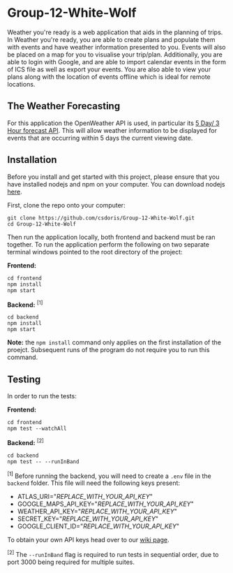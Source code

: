# Group-12-White-Wolf

Weather you're ready is a web application that aids in the planning of trips. In Weather you're ready, you are able to create plans and populate them with events and have weather information presented to you. Events will also be placed on a map for you to visualise your trip/plan. Additionally, you are able to login with Google, and are able to import calendar events in the form of ICS file as well as export your events. You are also able to view your plans along with the location of events offline which is ideal for remote locations.

## The Weather Forecasting
For this application the OpenWeather API is used, in particular its [5 Day/ 3 Hour forecast API](https://openweathermap.org/forecast5). This will allow weather information to be displayed for events that are occurring within 5 days the current viewing date.
## Installation

Before you install and get started with this project, please ensure that you have installed nodejs and npm on your computer. You can download nodejs [here](https://nodejs.org/en/download/). 

First, clone the repo onto your computer:

```
git clone https://github.com/csdoris/Group-12-White-Wolf.git
cd Group-12-White-Wolf
```

Then run the application locally, both frontend and backend must be ran together. To run the application perform the following on two separate terminal windows pointed to the root directory of the project:

**Frontend:**

```
cd frontend
npm install
npm start
```

**Backend:** <sup>[1]</sup>

```
cd backend
npm install
npm start
```

**Note:** the `npm install` command only applies on the first installation of the proejct. Subsequent runs of the program do not require you to run this command.

## Testing

In order to run the tests:

**Frontend:**

```
cd frontend
npm test --watchAll
```

**Backend:** <sup>[2]</sup>

```
cd backend
npm test -- --runInBand
```

<sup>[1]</sup> Before running the backend, you will need to create a `.env` file in the `backend` folder. This file will need the following keys present:

-   ATLAS_URI="_REPLACE_WITH_YOUR_API_KEY_"
-   GOOGLE_MAPS_API_KEY="_REPLACE_WITH_YOUR_API_KEY_"
-   WEATHER_API_KEY="_REPLACE_WITH_YOUR_API_KEY_"
-   SECRET_KEY="_REPLACE_WITH_YOUR_API_KEY_"
-   GOOGLE_CLIENT_ID="_REPLACE_WITH_YOUR_API_KEY_"

To obtain your own API keys head over to our [wiki page](https://github.com/csdoris/Group-12-White-Wolf/wiki/Getting-your-own-API-keys).

<sup>[2]</sup> The `--runInBand` flag is required to run tests in sequential order, due to port 3000 being required for multiple suites.